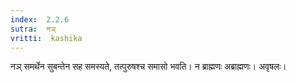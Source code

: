 ```yaml
---
index:  2.2.6
sutra:  नञ्
vritti:  kashika 
---
```


नञ् समर्थेन सुबन्तेन सह समस्यते, तत्पुरुषश्च समासो भवति। न ब्राह्मणः अब्राह्मणः। अवृषलः।

